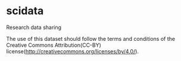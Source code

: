 # scidata
Research data sharing



The use of this dataset should follow the terms and conditions of the Creative Commons Attribution(CC-BY) license(http://creativecommons.org/licenses/by/4.0/).
